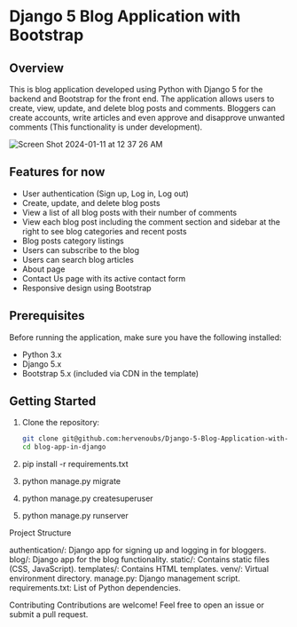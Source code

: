 # Django 5 Blog Application with Bootstrap

## Overview

This is blog application developed using Python with Django 5 for the backend and Bootstrap for the front end. The application allows users to create, view, update, and delete blog posts and comments. Bloggers can create accounts, write articles and even approve and disapprove unwanted comments (This functionality is under development).

![Screen Shot 2024-01-11 at 12 37 26 AM](https://github.com/hervenoubs/Django-5-Blog-Application-with-Bootstrap/assets/12233172/28342151-10a0-42cc-a22c-7856eb02fc85)


## Features for now

- User authentication (Sign up, Log in, Log out)
- Create, update, and delete blog posts
- View a list of all blog posts with their number of comments
- View each blog post including the comment section and sidebar at the right to see blog categories and recent posts
- Blog posts category listings 
- Users can subscribe to the blog 
- Users can search blog articles 
- About page
- Contact Us page with its active contact form
- Responsive design using Bootstrap

## Prerequisites

Before running the application, make sure you have the following installed:

- Python 3.x
- Django 5.x
- Bootstrap 5.x (included via CDN in the template)

## Getting Started

1. Clone the repository:

   ```bash
   git clone git@github.com:hervenoubs/Django-5-Blog-Application-with-Bootstrap.git
   cd blog-app-in-django
2. pip install -r requirements.txt
3. python manage.py migrate
4. python manage.py createsuperuser
5. python manage.py runserver

Project Structure

authentication/: Django app for signing up and logging in for bloggers.
blog/: Django app for the blog functionality.
static/: Contains static files (CSS, JavaScript).
templates/: Contains HTML templates.
venv/: Virtual environment directory.
manage.py: Django management script.
requirements.txt: List of Python dependencies.

Contributing
Contributions are welcome! Feel free to open an issue or submit a pull request.
